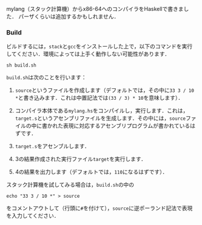 mylang（スタック計算機）からx86-64へのコンパイラをHaskellで書きました．
パーザくらいは追加するかもしれません．

### Build
ビルドするには，`stack`と`gcc`をインストールした上で，以下のコマンドを実行してください．環境によっては上手く動作しない可能性があります．
```
sh build.sh
```

`build.sh`は次のことを行います：

1. `source`というファイルを作成します（デフォルトでは，その中に`33 3 / 10 *`と書き込みます．これは中置記法では`(33 / 3) * 10`を意味します）．

2. コンパイラ本体である`mylang.hs`をコンパイルし，実行します．これは，`target.s`というアセンブリファイルを生成します．その中には，`source`ファイルの中に書かれた表現に対応するアセンブリプログラムが書かれているはずです．

3. `target.s`をアセンブルします．

4. 3の結果作成された実行ファイル`target`を実行します．

5. 4の結果を出力します（デフォルトでは，`110`になるはずです）．

スタック計算機を試してみる場合は，`build.sh`の中の
```
echo "33 3 / 10 *" > source
```
をコメントアウトして（行頭に`#`を付けて），`source`に逆ポーランド記法で表現を入力してください．